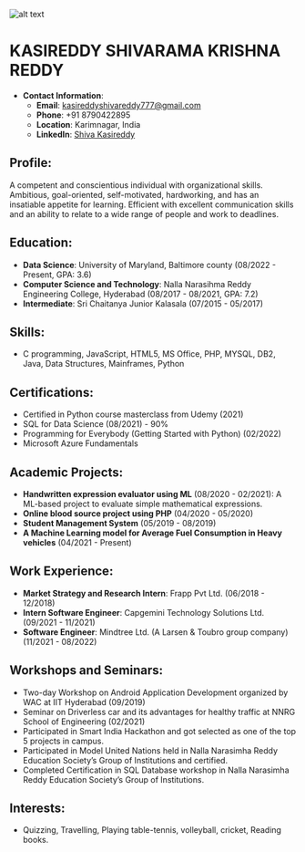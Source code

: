 ![alt text]([https://github.com/shivakasireddy/UMBC-DATA606-FALL2023-THURSDAY/blob/main/IMG_6625.jpg])

# **KASIREDDY SHIVARAMA KRISHNA REDDY**

- **Contact Information**:
  - **Email**: [kasireddyshivareddy777@gmail.com](mailto:kasireddyshivareddy777@gmail.com)
  - **Phone**: +91 8790422895
  - **Location**: Karimnagar, India
  - **LinkedIn**: [Shiva Kasireddy](https://linkedin.com/in/shiva-kasireddy8b6ba5157)
 
## **Profile**:
A competent and conscientious individual with organizational skills. Ambitious, goal-oriented, self-motivated, hardworking, and has an insatiable appetite for learning. Efficient with excellent communication skills and an ability to relate to a wide range of people and work to deadlines.

## **Education**:
- **Data Science**: University of Maryland, Baltimore county (08/2022 - Present, GPA: 3.6)
- **Computer Science and Technology**: Nalla Narasihma Reddy Engineering College, Hyderabad (08/2017 - 08/2021, GPA: 7.2)
- **Intermediate**: Sri Chaitanya Junior Kalasala (07/2015 - 05/2017)

## **Skills**:
- C programming, JavaScript, HTML5, MS Office, PHP, MYSQL, DB2, Java, Data Structures, Mainframes, Python

## **Certifications**:
- Certified in Python course masterclass from Udemy (2021)
- SQL for Data Science (08/2021) - 90%
- Programming for Everybody (Getting Started with Python) (02/2022)
- Microsoft Azure Fundamentals

## **Academic Projects**:
- **Handwritten expression evaluator using ML** (08/2020 - 02/2021): A ML-based project to evaluate simple mathematical expressions.
- **Online blood source project using PHP** (04/2020 - 05/2020)
- **Student Management System** (05/2019 - 08/2019)
- **A Machine Learning model for Average Fuel Consumption in Heavy vehicles** (04/2021 - Present)

## **Work Experience**:
- **Market Strategy and Research Intern**: Frapp Pvt Ltd. (06/2018 - 12/2018)
- **Intern Software Engineer**: Capgemini Technology Solutions Ltd. (09/2021 - 11/2021)
- **Software Engineer**: Mindtree Ltd. (A Larsen & Toubro group company) (11/2021 - 08/2022)

## **Workshops and Seminars**:
- Two-day Workshop on Android Application Development organized by WAC at IIT Hyderabad (09/2019)
- Seminar on Driverless car and its advantages for healthy traffic at NNRG School of Engineering (02/2021)
- Participated in Smart India Hackathon and got selected as one of the top 5 projects in campus.
- Participated in Model United Nations held in Nalla Narasimha Reddy Education Society’s Group of Institutions and certified.
- Completed Certification in SQL Database workshop in Nalla Narasimha Reddy Education Society’s Group of Institutions.

## **Interests**:
- Quizzing, Travelling, Playing table-tennis, volleyball, cricket, Reading books.

